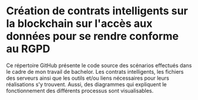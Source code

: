 # Création de contrats intelligents sur la blockchain sur l'accès aux données pour se rendre conforme au RGPD
Ce répertoire GitHub présente le code source des scénarios effectués dans le cadre de mon travail de bachelor.
Les contrats intelligents, les fichiers des serveurs ainsi que les outils et/ou liens nécessaires pour leurs réalisations s'y trouvent.
Aussi, des diagrammes qui expliquent le fonctionnement des différents processus sont visualisables.
